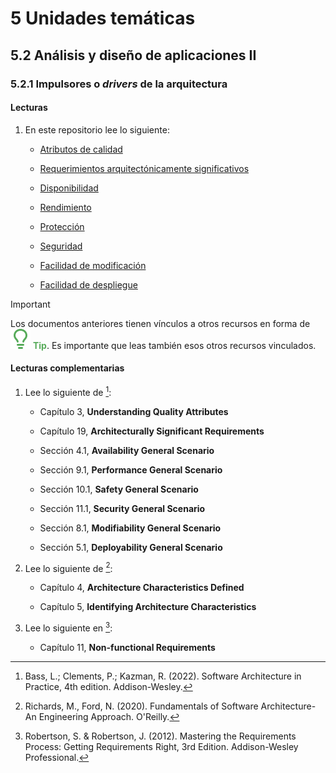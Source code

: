# 5 Unidades temáticas

## 5.2 Análisis y diseño de aplicaciones II

### 5.2.1 Impulsores o *drivers* de la arquitectura

#### Lecturas

1. En este repositorio lee lo siguiente:

    * [Atributos de calidad](/4_Conceptos/4_Atributo_de_calidad.md)

    * [Requerimientos arquitectónicamente
    significativos](/4_Conceptos/4_Requerimiento_arquitectonicamente_significativo.md)

    * [Disponibilidad](/4_Conceptos/4_Disponibilidad.md)

    * [Rendimiento](/4_Conceptos/4_Rendimiento.md)

    * [Protección](/4_Conceptos/4_Proteccion.md)

    * [Seguridad](/4_Conceptos/4_Seguridad.md)

    * [Facilidad de modificación](/4_Conceptos/4_Facilidad_de_modificacion.md)

    * [Facilidad de despliegue](/4_Conceptos/4_Facilidad_de_despliegue.md)

<!-- markdownlint-disable MD045 -->
> [!IMPORTANT]
> Los documentos anteriores tienen vínculos a otros recursos en forma de
> ![](/assets/light-bulb.svg) <span style="color:#57ab5a;font-weight:bold">
> Tip</span>. Es importante que leas también esos otros recursos vinculados.
<!-- markdownlint-enable MD045 -->

#### Lecturas complementarias

1. Lee lo siguiente de [^1]:

    * Capítulo 3, **Understanding Quality Attributes**

    * Capítulo 19, **Architecturally Significant Requirements**

    * Sección 4.1, **Availability General Scenario**

    * Sección 9.1, **Performance General Scenario**

    * Sección 10.1, **Safety General Scenario**

    * Sección 11.1, **Security General Scenario**

    * Sección 8.1, **Modifiability General Scenario**

    * Sección 5.1, **Deployability General Scenario**

2. Lee lo siguiente de [^2]:

    * Capítulo 4, **Architecture Characteristics Defined**

    * Capítulo 5, **Identifying Architecture Characteristics**

3. Lee lo siguiente en [^3]:

    * Capítulo 11, **Non-functional Requirements**

[^1]: Bass, L.; Clements, P.; Kazman, R. (2022). Software Architecture in
    Practice, 4th edition. Addison-Wesley.

[^2]: Richards, M., Ford, N. (2020). Fundamentals of Software Architecture-An
    Engineering Approach. O'Reilly.

[^3]: Robertson, S. & Robertson, J. (2012). Mastering the Requirements Process:
    Getting Requirements Right, 3rd Edition. Addison-Wesley Professional.

